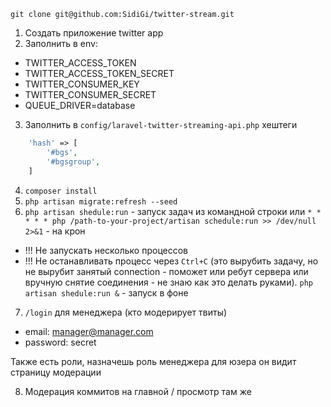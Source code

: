 `git clone git@github.com:SidiGi/twitter-stream.git`

1) Создать приложение twitter app
2) Заполнить в env:

* TWITTER_ACCESS_TOKEN
* TWITTER_ACCESS_TOKEN_SECRET
* TWITTER_CONSUMER_KEY
* TWITTER_CONSUMER_SECRET
* QUEUE_DRIVER=database

3) Заполнить в `config/laravel-twitter-streaming-api.php` хештеги
```php
    'hash' => [
        '#bgs',
        '#bgsgroup',
    ]
```

4) `composer install`
5) `php artisan migrate:refresh --seed`
6) `php artisan shedule:run` - запуск задач из командной строки или `* * * * * php /path-to-your-project/artisan schedule:run >> /dev/null 2>&1` - на крон
* !!! Не запускать несколько процессов
* !!! Не останавливать процесс через `Ctrl+C` (это вырубить задачу, но не вырубит занятый connection - поможет или ребут сервера или вручную снятие соединения - не знаю как это делать руками).
`php artisan shedule:run &` - запуск в фоне 
7) `/login` для менеджера (кто модерирует твиты)

* email: manager@manager.com
* password: secret

Также есть роли, назначешь роль менеджера для юзера он видит страницу модерации

8) Модерация коммитов на главной / просмотр там же

